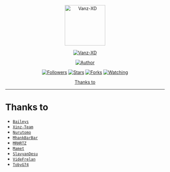<p align="center">
<img src="https://raw.githubusercontent.com/Vanz-XD/api-babybot/main/thumbnail.jpg" alt="Vanz-XD" width="128" height="128"/>
</p>
<p align="center">
<a href="#"><img title="Vanz-XD" src="https://img.shields.io/badge/BABYBOT-green?colorA=%23ff0000&colorB=%23017e40&style=for-the-badge"></a>
</p>
<p align="center">
<a href="https://github.com/vanz-xd"><img title="Author" src="https://img.shields.io/badge/Author-Vanz-XD-red.svg?style=for-the-badge=github"></a>
</p>
<p align="center">
<a href="https://github.com/vanz-xd/followers"><img title="Followers" src="https://img.shields.io/github/followers/Vanz-XD?color=blue&style=flat-square"></a>
<a href="https://github.com/vanz-xd/megumikato2/stargazers/"><img title="Stars" src="https://img.shields.io/github/stars/Vanz-XD/api-babybot?color=red&style=flat-square"></a>
<a href="https://github.com/vanz-xd/megumikato2/network/members"><img title="Forks" src="https://img.shields.io/github/forks/Vanz-XD/api-babybot?color=red&style=flat-square"></a>
<a href="https://github.com/vanz-xd/megumikato2/watchers"><img title="Watching" src="https://img.shields.io/github/watchers/Vanz-XD/api-babybot?label=Watchers&color=blue&style=flat-square"></a>
</p>

<p align="center">
  <a href="https://github.com/Vanz-XD/api-babybot#thanks-to">Thanks to</a>
</p>
</div>


---



# Thanks to
* [`Baileys`](https://github.com/adiwajshing/Baileys)
* [`Xinz-Team`](https://github.com/Xinz-Team)
* [`Nurutomo`](https://github.com/Nurutomo)
* [`MhankBarBar`](https://github.com/MhankBarBar)
* [`MRHRTZ`](https://github.com/MRHRTZ)
* [`Mamet`](https://github.com/mamet8/)
* [`SlavyanDesu`](https://github.com/SlavyanDesu)
* [`VideFrelan`](https://github.com/VideFrelan)
* [`TobyG74`](https://github.com/TobyG74)
